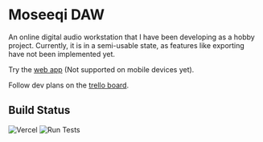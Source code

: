 # Moseeqi DAW

An online digital audio workstation that I have been developing as a hobby project. Currently, it is in a semi-usable state, as features like exporting have not been implemented yet.

Try the [web app](https://moseeqi-daw.vercel.app) (Not supported on mobile devices yet).

Follow dev plans on the [trello board](https://trello.com/b/4WkCkUfQ/moseeqi-daw#).

## Build Status

![Vercel](https://vercelbadge.vercel.app/api/AhsanSarwar45/moseeqi-daw)
![Run Tests](https://github.com/AhsanSarwar45/moseeqi-daw/actions/workflows/tests.yml/badge.svg)
